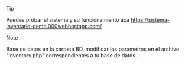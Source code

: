 >[!TIP]
>Puedes probar el sistema y su funcionamiento aca https://sistema-inventario-demo.000webhostapp.com/

>[!NOTE]
>Base de datos en la carpeta BD, modificar los parametros en el archivo "inventory.php" correspondientes a tu base de datos.
